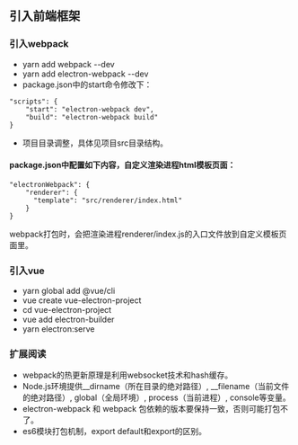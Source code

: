 ## 引入前端框架

### 引入webpack

- yarn add webpack --dev
- yarn add electron-webpack --dev
- package.json中的start命令修改下：

```
"scripts": {
    "start": "electron-webpack dev",
    "build": "electron-webpack build"
}
```
- 项目目录调整，具体见项目src目录结构。

#### package.json中配置如下内容，自定义渲染进程html模板页面：

```
"electronWebpack": {
    "renderer": {
      "template": "src/renderer/index.html"
    }
}
```

webpack打包时，会把渲染进程renderer/index.js的入口文件放到自定义模板页面里。

### 引入vue

- yarn global add @vue/cli
- vue create vue-electron-project
- cd vue-electron-project
- vue add electron-builder
- yarn electron:serve


### 扩展阅读

- webpack的热更新原理是利用websocket技术和hash缓存。
- Node.js环境提供__dirname（所在目录的绝对路径）, __filename（当前文件的绝对路径）, global（全局环境）, process（当前进程）, console等变量。
- electron-webpack 和 webpack 包依赖的版本要保持一致，否则可能打包不了。
- es6模块打包机制，export default和export的区别。
